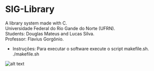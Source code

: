 # SIG-Library
A library system made with C. <br />
Universidade Federal do Rio Gande do Norte (UFRN). <br />
Students: Douglas Mateus and Lucas Silva. <br />
Professor: Flavius Gorgônio. <br />

* Instruções: 
Para executar o software execute o script makefile.sh. <br />
./makefile.sh <br />

![alt text](https://images.unsplash.com/photo-1524995997946-a1c2e315a42f?ixlib=rb-1.2.1&ixid=eyJhcHBfaWQiOjEyMDd9&w=1000&q=80)
